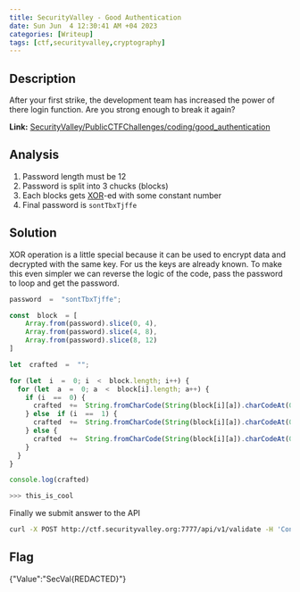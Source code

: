 ```yaml
---
title: SecurityValley - Good Authentication
date: Sun Jun  4 12:30:41 AM +04 2023
categories: [Writeup]
tags: [ctf,securityvalley,cryptography]
---
```


## Description

After your first strike, the development team has increased the power of there login function. Are you strong enough to break it again?

**Link:** [SecurityValley/PublicCTFChallenges/coding/good_authentication](https://github.com/SecurityValley/PublicCTFChallenges/tree/master/coding/good_authentication)

## Analysis

1. Password length must be 12
2. Password is split into 3 chucks (blocks)
3. Each blocks gets [XOR](https://www.wikiwand.com/en/Bitwise_operation#XOR)-ed with some constant number
4. Final password is `sontTbxTjffe`

## Solution

XOR operation is a little special because it can be used to encrypt data and decrypted with the same key. For us the keys are already known. To make this even simpler we can reverse the logic of the code, pass the password to loop and get the password.

```js
password  =  "sontTbxTjffe";

const  block  = [
	Array.from(password).slice(0, 4),
	Array.from(password).slice(4, 8),
	Array.from(password).slice(8, 12)
]

let  crafted  =  "";

for (let  i  =  0; i  <  block.length; i++) {
  for (let  a  =  0; a  <  block[i].length; a++) {
    if (i  ==  0) {
      crafted  +=  String.fromCharCode(String(block[i][a]).charCodeAt(0) ^  7)
    } else  if (i  ==  1) {
      crafted  +=  String.fromCharCode(String(block[i][a]).charCodeAt(0) ^  11)
    } else {
      crafted  +=  String.fromCharCode(String(block[i][a]).charCodeAt(0) ^  9)
    }
  }
}

console.log(crafted)

>>> this_is_cool
```

Finally we submit answer to the API
```sh
curl -X POST http://ctf.securityvalley.org:7777/api/v1/validate -H 'Content-Type: application/json' -d '{"pass": "this_is_cool"}'
```

## Flag

{"Value":"SecVal{REDACTED}"}